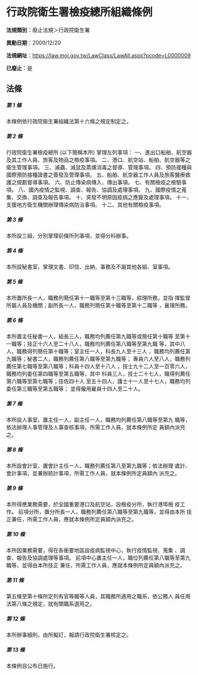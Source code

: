 # 行政院衛生署檢疫總所組織條例

**法規類別**：廢止法規＞行政院衛生署

**異動日期**：2000/12/20  

**法規網址**：https://law.moj.gov.tw/LawClass/LawAll.aspx?pcode=L0000009

**已廢止**：是



## 法條
##### 第 1 條
本條例依行政院衛生署組織法第十六條之規定制定之。

##### 第 2 條
行政院衛生署檢疫總所 (以下簡稱本所) 掌理左列事項：
一、進出口船舶、航空器及其工作人員、旅客及物品之檢疫事項。
二、港口、航空站、船舶、航空器等之衛生管理事項。
三、滅蟲、滅鼠及蒸燻消毒之督導、管理事項。
四、預防接種與國際預防接種證書之簽發及管理事項。
五、船舶、航空器工作人員及旅客醫療救護之規劃督導事項。
六、防止傳染病傳入、傳出事項。
七、有關檢疫之檢驗事項。
八、國內疫情之監視、調查、報告、協調及處理事項。
九、國際疫情之蒐集、交換、調查及報告事項。
十、突發不明原因疫病之應變及處理事項。
十一、支援地方衛生機關辦理傳染病防治事項。
十二、其他有關檢疫事項。

##### 第 3 條
本所設三組，分別掌理前條所列事項，並得分科辦事。

##### 第 4 條
本所設秘書室，掌理文書、印信、出納、事務及不屬其他各組、室事項。

##### 第 5 條
本所置所長一人，職務列簡任第十一職等至第十三職等，綜理所務，並指
揮監督所屬人員及機關；副所長一人，職務列簡任第十職等至第十二職等
，襄理所務。

##### 第 6 條
本所置主任秘書一人，組長三人，職務均列薦任第九職等或簡任第十職等
至第十一職等；技正十六人至二十八人，職務均列薦任第八職等至第九職
等，其中八人，職務得列簡任第十職等；室主任一人，科長九人至十三人
，職務均列薦任第九職等；秘書二人，職務列薦任第八職等至第九職等；
專員六人至八人，職務列薦任第七職等至第八職等；科員十四人至十八人
，技士九十二人至一百零六人，職務均列委任第四職等至第五職等，其中
科員三人，技士二十七人，職得列薦任第六職等至第七職等；技佐四十人
至五十四人，護士十一人至十七人，職務均列委任第三職等至第五職等；
並得僱用雇員十四人至二十人。

##### 第 7 條
本所設人事室，置主任一人，副主任一人，職務均列薦任第八職等至第九
職等，依法辦理人事管理及人事查核事項，所需工作人員，就本條例所定
員額內派充之。

##### 第 8 條
本所設會計室，置會計主任一人，職務列薦任第八至第九職等；依法辦理
歲計、會計事項，並兼辦統計事項，所需工作人員，就本條例所定員額內
派充之。

##### 第 9 條
本所得應業務需要，於全國重要港口及航空站，設檢疫分所，執行港埠檢
疫工作。
前項分所，置分所長一人，職務列薦任第八職等至第九職等，並得由本所
技正兼任，所需工作人員，應就本條例所定員額內派充之。

##### 第 10 條
本所因業務需要，得在各衝要地區設疫病監視中心，執行疫情監視、蒐集
、調查、報告及協調處理等事項。
前項中心置主任一人，職位列薦任第八職等至第九職等，並得由本所技正
兼任，所需工作人員，應就本條例所定員額內派充之。

##### 第 11 條
第五條至第十條所定列有官等職等人員，其職務所適用之職系，依公務人
員任用法第八條之規定，就有關職系選用之。

##### 第 12 條
本所辦事細則，由所擬訂，報請行政院衛生署核定之。

##### 第 13 條
本條例自公布日施行。


